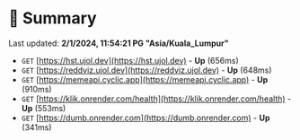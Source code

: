 # 📖 Summary
Last updated: **2/1/2024, 11:54:21 PG "Asia/Kuala_Lumpur"**

- `GET` [https://hst.ujol.dev](https://hst.ujol.dev) - **Up** (656ms)
- `GET` [https://reddviz.ujol.dev](https://reddviz.ujol.dev) - **Up** (648ms)
- `GET` [https://memeapi.cyclic.app](https://memeapi.cyclic.app) - **Up** (910ms)
- `GET` [https://klik.onrender.com/health](https://klik.onrender.com/health) - **Up** (553ms)
- `GET` [https://dumb.onrender.com](https://dumb.onrender.com) - **Up** (341ms)
